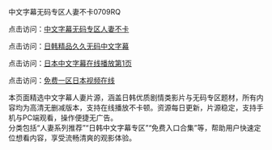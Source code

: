 中文字幕无码专区人妻不卡0709RQ

点击访问：<a href="https://heiliaozj3tjd.pages.dev/">中文字幕无码专区人妻不卡</a>

点击访问：<a href="https://heiliaoe8ajia.pages.dev/">日韩精品久久无码中文字幕</a>

点击访问：<a href="https://heiliaoxqkkct.pages.dev/">日本中文字幕在线播放第1页</a>

点击访问：<a href="https://heiliaoxwd5i8.pages.dev/">免费一区日本视频在线</a>

本页面精选中文字幕人妻片源，涵盖日韩优质剧情类影片与无码专区题材，所有内容均为高清无删减版本，支持在线播放不卡顿。资源每日更新，片源稳定，支持手机与PC端观看，操作便捷无广告。  
分类包括“人妻系列推荐”“日韩中文字幕专区”“免费入口合集”等，帮助用户快速定位想看内容，享受流畅清爽的观影体验。

<span style="display:none;">[Canonical link](https://github.com/W20250709/So2 ）</span>
